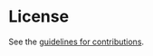 # License

See the
[guidelines for contributions](https://github.com/bifurcation/mimi-protocol/blob/main/CONTRIBUTING.md).
